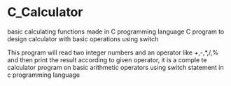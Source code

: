 # C_Calculator
basic calculating functions made in C programming language
C program to design calculator with basic operations using switch

This program will read two integer numbers and an operator like +,-,*,/,% and then print the result according to given operator, it is a comple
te calculator program on basic arithmetic operators using switch statement in c programming language
